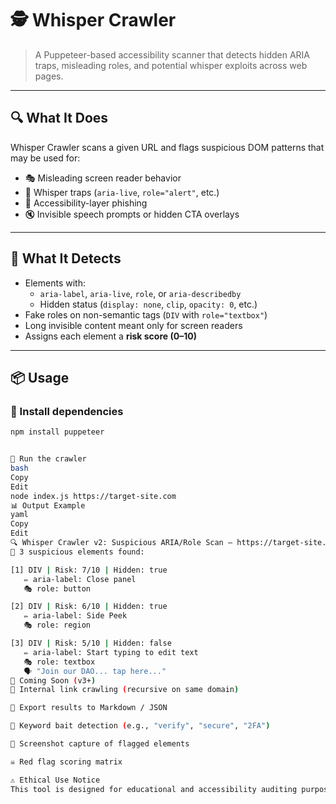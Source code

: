 # 🕵️ Whisper Crawler

> A Puppeteer-based accessibility scanner that detects hidden ARIA traps, misleading roles, and potential whisper exploits across web pages.

---

## 🔍 What It Does

Whisper Crawler scans a given URL and flags suspicious DOM patterns that may be used for:

- 🎭 Misleading screen reader behavior
- 👻 Whisper traps (`aria-live`, `role="alert"`, etc.)
- 🧼 Accessibility-layer phishing
- 🔇 Invisible speech prompts or hidden CTA overlays

---

## 🧠 What It Detects

- Elements with:
  - `aria-label`, `aria-live`, `role`, or `aria-describedby`
  - Hidden status (`display: none`, `clip`, `opacity: 0`, etc.)
- Fake roles on non-semantic tags (`DIV` with `role="textbox"`)
- Long invisible content meant only for screen readers
- Assigns each element a **risk score (0–10)**

---

## 📦 Usage

### 🔧 Install dependencies

```bash
npm install puppeteer


🚀 Run the crawler
bash
Copy
Edit
node index.js https://target-site.com
📊 Output Example
yaml
Copy
Edit
🔍 Whisper Crawler v2: Suspicious ARIA/Role Scan — https://target-site.com
🧿 3 suspicious elements found:

[1] DIV | Risk: 7/10 | Hidden: true
   ✏️ aria-label: Close panel
   🎭 role: button

[2] DIV | Risk: 6/10 | Hidden: true
   ✏️ aria-label: Side Peek
   🎭 role: region

[3] DIV | Risk: 5/10 | Hidden: false
   ✏️ aria-label: Start typing to edit text
   🎭 role: textbox
   🗣️ "Join our DAO... tap here..."
🔮 Coming Soon (v3+)
🔗 Internal link crawling (recursive on same domain)

📝 Export results to Markdown / JSON

🧠 Keyword bait detection (e.g., "verify", "secure", "2FA")

📸 Screenshot capture of flagged elements

☠️ Red flag scoring matrix

⚠️ Ethical Use Notice
This tool is designed for educational and accessibility auditing purposes. Use it responsibly and only on domains you have permission to scan.
